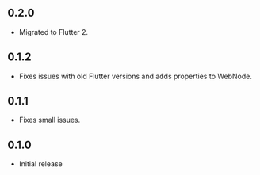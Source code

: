 ## 0.2.0

* Migrated to Flutter 2.

## 0.1.2

* Fixes issues with old Flutter versions and adds properties to WebNode.

## 0.1.1

* Fixes small issues.

## 0.1.0

* Initial release
